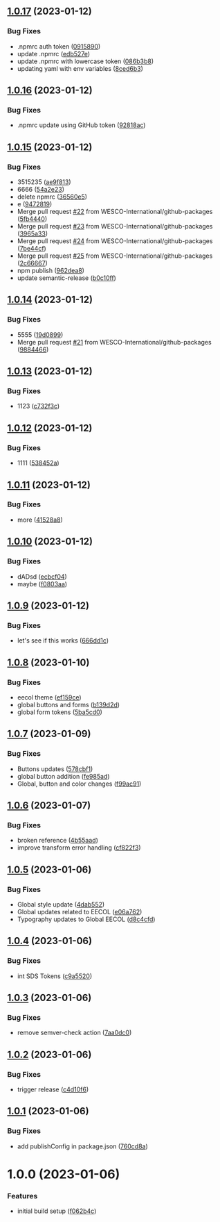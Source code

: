 ## [1.0.17](https://github.com/wesco-international/synergy-dna/compare/v1.0.16...v1.0.17) (2023-01-12)


### Bug Fixes

* .npmrc auth token ([0915890](https://github.com/wesco-international/synergy-dna/commit/09158909f9f9cae02cdc29a5a1b6e70af9addd5f))
* update .npmrc ([edb527e](https://github.com/wesco-international/synergy-dna/commit/edb527eb4f2e3e8f8779b117f390399b5926836d))
* update .npmrc with lowercase token ([086b3b8](https://github.com/wesco-international/synergy-dna/commit/086b3b82729b9499e18988111942eb6a38c3323d))
* updating yaml with env variables ([8ced6b3](https://github.com/wesco-international/synergy-dna/commit/8ced6b32947a6444c860414006f39c07a0328be5))

## [1.0.16](https://github.com/wesco-international/synergy-dna/compare/v1.0.15...v1.0.16) (2023-01-12)


### Bug Fixes

* .npmrc update using GitHub token ([92818ac](https://github.com/wesco-international/synergy-dna/commit/92818ac94cdc43ec072ed3a6b5cbf7c00dc0ed27))

## [1.0.15](https://github.com/wesco-international/synergy-dna/compare/v1.0.14...v1.0.15) (2023-01-12)


### Bug Fixes

* 3515235 ([ae9f813](https://github.com/wesco-international/synergy-dna/commit/ae9f8132e772dd184612510c473f3876bf8cb1c6))
* 6666 ([54a2e23](https://github.com/wesco-international/synergy-dna/commit/54a2e238d3dd6c2a58912a59f92bb01e3dcdfc8a))
* delete npmrc ([36560e5](https://github.com/wesco-international/synergy-dna/commit/36560e5964df4f7a5513039e3ff8b232de7bc186))
* e ([9472819](https://github.com/wesco-international/synergy-dna/commit/94728194ffbe43153386a43f3396296e96b86da6))
* Merge pull request [#22](https://github.com/wesco-international/synergy-dna/issues/22) from WESCO-International/github-packages ([5fb4440](https://github.com/wesco-international/synergy-dna/commit/5fb4440b013246522261679e573b1f2dcf181c61))
* Merge pull request [#23](https://github.com/wesco-international/synergy-dna/issues/23) from WESCO-International/github-packages ([3965a33](https://github.com/wesco-international/synergy-dna/commit/3965a33a1f11826f717d5ea940fb588a79be8aeb))
* Merge pull request [#24](https://github.com/wesco-international/synergy-dna/issues/24) from WESCO-International/github-packages ([7be44cf](https://github.com/wesco-international/synergy-dna/commit/7be44cfc971fdfefbd74185ebae722aa70c5c0bf))
* Merge pull request [#25](https://github.com/wesco-international/synergy-dna/issues/25) from WESCO-International/github-packages ([2c66667](https://github.com/wesco-international/synergy-dna/commit/2c66667b87834f91f7c61c1115a00e4c5c05c70d))
* npm publish ([962dea8](https://github.com/wesco-international/synergy-dna/commit/962dea855d14f52bc4f0ef57851d751b4c6f7988))
* update semantic-release ([b0c10ff](https://github.com/wesco-international/synergy-dna/commit/b0c10ffb0d0cc7a87c6b8822d18751b8a56ab638))

## [1.0.14](https://github.com/wesco-international/synergy-dna/compare/v1.0.13...v1.0.14) (2023-01-12)


### Bug Fixes

* 5555 ([19d0899](https://github.com/wesco-international/synergy-dna/commit/19d08998506f8b23f388d680343dd2b9391a23cc))
* Merge pull request [#21](https://github.com/wesco-international/synergy-dna/issues/21) from WESCO-International/github-packages ([9884466](https://github.com/wesco-international/synergy-dna/commit/988446692863066e36a66c5c7076fba04f642cac))

## [1.0.13](https://github.com/wesco-international/synergy-dna/compare/v1.0.12...v1.0.13) (2023-01-12)


### Bug Fixes

* 1123 ([c732f3c](https://github.com/wesco-international/synergy-dna/commit/c732f3ccd8101f5b524bc5c3dbf6be19a4651e3d))

## [1.0.12](https://github.com/wesco-international/synergy-dna/compare/v1.0.11...v1.0.12) (2023-01-12)


### Bug Fixes

* 1111 ([538452a](https://github.com/wesco-international/synergy-dna/commit/538452a9cde929cbd5cb8578764c2c204c6e4f13))

## [1.0.11](https://github.com/wesco-international/synergy-dna/compare/v1.0.10...v1.0.11) (2023-01-12)


### Bug Fixes

*  more ([41528a8](https://github.com/wesco-international/synergy-dna/commit/41528a8e3bc1236ff759a191b64255e74b4e9b68))

## [1.0.10](https://github.com/wesco-international/synergy-dna/compare/v1.0.9...v1.0.10) (2023-01-12)


### Bug Fixes

* dADsd ([ecbcf04](https://github.com/wesco-international/synergy-dna/commit/ecbcf04388734a58a440d8bc3e29868f9b7afd65))
* maybe ([f0803aa](https://github.com/wesco-international/synergy-dna/commit/f0803aa11c2dfaeb466deec2528c80a657ae944f))

## [1.0.9](https://github.com/wesco-international/synergy-dna/compare/v1.0.8...v1.0.9) (2023-01-12)


### Bug Fixes

* let's see if this works ([666dd1c](https://github.com/wesco-international/synergy-dna/commit/666dd1c3602d7c50e471da7f1c52d1470dd360ac))

## [1.0.8](https://github.com/WESCO-International/synergy-dna/compare/v1.0.7...v1.0.8) (2023-01-10)


### Bug Fixes

* eecol theme ([ef159ce](https://github.com/WESCO-International/synergy-dna/commit/ef159ce8cdb9a6a96ef19fbf0449aee4146b1152))
* global buttons and forms ([b139d2d](https://github.com/WESCO-International/synergy-dna/commit/b139d2d65a746e4d3b7edafc2f6ab7cded8c3511))
* global form tokens ([5ba5cd0](https://github.com/WESCO-International/synergy-dna/commit/5ba5cd01b99a942ce97c309d9bffc26296ecf6ad))

## [1.0.7](https://github.com/WESCO-International/synergy-dna/compare/v1.0.6...v1.0.7) (2023-01-09)


### Bug Fixes

* Buttons updates ([578cbf1](https://github.com/WESCO-International/synergy-dna/commit/578cbf1e0cd3b935c03b3bf9fa80b2f3dd4b9866))
* global button addition ([fe985ad](https://github.com/WESCO-International/synergy-dna/commit/fe985ada7f44e0fc1b72617c654807e497d986b8))
* Global, button and color changes ([f99ac91](https://github.com/WESCO-International/synergy-dna/commit/f99ac91f8f7fe6a3d336bb9e3c8cdc94efc09a61))

## [1.0.6](https://github.com/WESCO-International/synergy-dna/compare/v1.0.5...v1.0.6) (2023-01-07)


### Bug Fixes

* broken reference ([4b55aad](https://github.com/WESCO-International/synergy-dna/commit/4b55aadd9248920901aa89e1f51541da5ef1bc48))
* improve transform error handling ([cf822f3](https://github.com/WESCO-International/synergy-dna/commit/cf822f3819ad3129422707d0dbc3794b812f979a))

## [1.0.5](https://github.com/WESCO-International/synergy-dna/compare/v1.0.4...v1.0.5) (2023-01-06)


### Bug Fixes

* Global style update ([4dab552](https://github.com/WESCO-International/synergy-dna/commit/4dab5527b5c7ed09c72d81067329dc5505a0a19b))
* Global updates related to EECOL ([e06a762](https://github.com/WESCO-International/synergy-dna/commit/e06a7624214fbd2ab41263992b82956494ec51f4))
* Typography updates to Global EECOL ([d8c4cfd](https://github.com/WESCO-International/synergy-dna/commit/d8c4cfdc90c94ff377e8c8417a90b0cf4ad900fc))

## [1.0.4](https://github.com/WESCO-International/synergy-dna/compare/v1.0.3...v1.0.4) (2023-01-06)


### Bug Fixes

* int SDS Tokens ([c9a5520](https://github.com/WESCO-International/synergy-dna/commit/c9a55203e7fcf12baaa19c613701a9658c85e8ca))

## [1.0.3](https://github.com/WESCO-International/synergy-dna/compare/v1.0.2...v1.0.3) (2023-01-06)


### Bug Fixes

* remove semver-check action ([7aa0dc0](https://github.com/WESCO-International/synergy-dna/commit/7aa0dc0444ddce46688decbf8ec68cdbab05b2ea))

## [1.0.2](https://github.com/WESCO-International/synergy-dna/compare/v1.0.1...v1.0.2) (2023-01-06)


### Bug Fixes

* trigger release ([c4d10f6](https://github.com/WESCO-International/synergy-dna/commit/c4d10f626e1a04a70e631ab7fe18f85c6007feac))

## [1.0.1](https://github.com/WESCO-International/synergy-dna/compare/v1.0.0...v1.0.1) (2023-01-06)


### Bug Fixes

* add publishConfig in package.json ([760cd8a](https://github.com/WESCO-International/synergy-dna/commit/760cd8af6d6f440e41ed889d884f221a2eccbcad))

# 1.0.0 (2023-01-06)


### Features

* initial build setup ([f062b4c](https://github.com/WESCO-International/synergy-dna/commit/f062b4c8d2b759ca719db0560d647ddb917a4c43))
